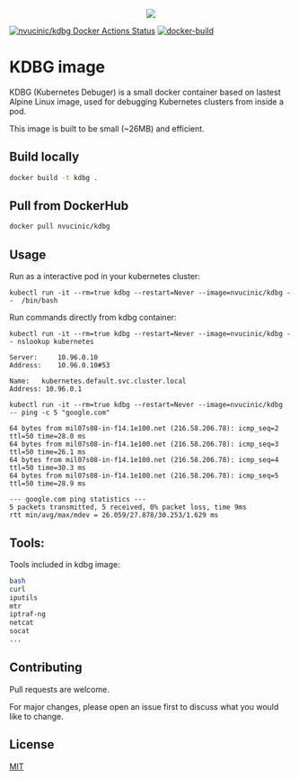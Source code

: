 <p align="center">
  <img src="img/bug.png" alt"logo" />
</p>

[![nvucinic/kdbg Docker Actions Status](https://github.com/nvucinic/kdbg/actions/workflows/docker-publish.yml/badge.svg)](https://github.com/nvucinic/kdbg/actions/workflows/docker-publish.yml)
[![docker-build](https://github.com/nvucinic/kdbg/actions/workflows/docker-publish.yml/badge.svg)](https://github.com/nvucinic/kdbg/actions/workflows/docker-publish.yml)


# KDBG image

KDBG (Kubernetes Debuger) is a small docker container based on lastest Alpine Linux image, used for debugging Kubernetes clusters from inside a pod.

This image is built to be small (~26MB) and efficient. 

## Build locally

```bash
docker build -t kdbg .
```
## Pull from DockerHub

```bash
docker pull nvucinic/kdbg
```
## Usage

Run as a interactive pod in your kubernetes cluster:

```
kubectl run -it --rm=true kdbg --restart=Never --image=nvucinic/kdbg --  /bin/bash
```
Run commands directly from kdbg container:

```
kubectl run -it --rm=true kdbg --restart=Never --image=nvucinic/kdbg -- nslookup kubernetes

Server:		10.96.0.10
Address:	10.96.0.10#53

Name:	kubernetes.default.svc.cluster.local
Address: 10.96.0.1

```
```
kubectl run -it --rm=true kdbg --restart=Never --image=nvucinic/kdbg  -- ping -c 5 "google.com"

64 bytes from mil07s08-in-f14.1e100.net (216.58.206.78): icmp_seq=2 ttl=50 time=28.0 ms
64 bytes from mil07s08-in-f14.1e100.net (216.58.206.78): icmp_seq=3 ttl=50 time=26.1 ms
64 bytes from mil07s08-in-f14.1e100.net (216.58.206.78): icmp_seq=4 ttl=50 time=30.3 ms
64 bytes from mil07s08-in-f14.1e100.net (216.58.206.78): icmp_seq=5 ttl=50 time=28.9 ms

--- google.com ping statistics ---
5 packets transmitted, 5 received, 0% packet loss, time 9ms
rtt min/avg/max/mdev = 26.059/27.878/30.253/1.629 ms
```


## Tools:

Tools included in kdbg image:
```bash
bash
curl
iputils
mtr
iptraf-ng
netcat
socat
...
```

## Contributing
Pull requests are welcome. 

For major changes, please open an issue first to discuss what you would like to change.

## License
[MIT](https://choosealicense.com/licenses/mit/)
